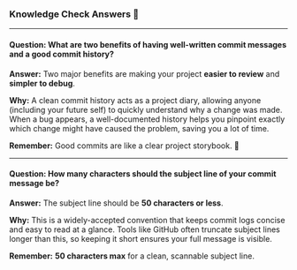 ### Knowledge Check Answers 🎯

---

#### Question: What are two benefits of having well-written commit messages and a good commit history?

**Answer:** Two major benefits are making your project **easier to review** and **simpler to debug**.

**Why:** A clean commit history acts as a project diary, allowing anyone (including your future self) to quickly understand why a change was made. When a bug appears, a well-documented history helps you pinpoint exactly which change might have caused the problem, saving you a lot of time.

**Remember:** Good commits are like a clear project storybook. 📖

---

#### Question: How many characters should the subject line of your commit message be?

**Answer:** The subject line should be **50 characters or less**.

**Why:** This is a widely-accepted convention that keeps commit logs concise and easy to read at a glance. Tools like GitHub often truncate subject lines longer than this, so keeping it short ensures your full message is visible.

**Remember:** **50 characters max** for a clean, scannable subject line.